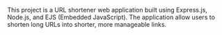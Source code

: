 This project is a URL shortener web application built using Express.js, Node.js, and EJS (Embedded JavaScript). The application allow users to shorten long URLs into shorter, more manageable links.
